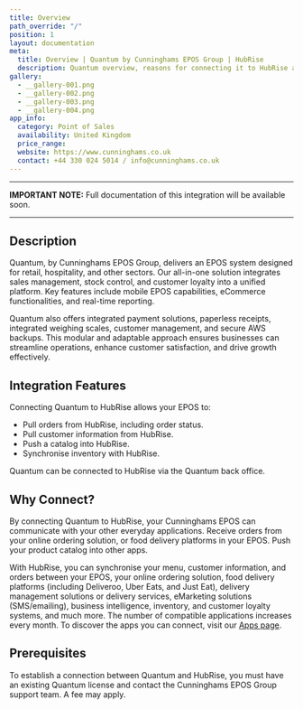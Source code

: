 ```yaml
---
title: Overview
path_override: "/"
position: 1
layout: documentation
meta:
  title: Overview | Quantum by Cunninghams EPOS Group | HubRise
  description: Quantum overview, reasons for connecting it to HubRise and summary of integrated features. Synchronise data between your EPOS and your other apps.
gallery:
  - __gallery-001.png
  - __gallery-002.png
  - __gallery-003.png
  - __gallery-004.png
app_info:
  category: Point of Sales
  availability: United Kingdom
  price_range:
  website: https://www.cunninghams.co.uk
  contact: +44 330 024 5014 / info@cunninghams.co.uk
---
```


---

**IMPORTANT NOTE:** Full documentation of this integration will be available soon.

---

## Description

Quantum, by Cunninghams EPOS Group, delivers an EPOS system designed for retail, hospitality, and other sectors. Our all-in-one solution integrates sales management, stock control, and customer loyalty into a unified platform. Key features include mobile EPOS capabilities, eCommerce functionalities, and real-time reporting.

Quantum also offers integrated payment solutions, paperless receipts, integrated weighing scales, customer management, and secure AWS backups. This modular and adaptable approach ensures businesses can streamline operations, enhance customer satisfaction, and drive growth effectively.

## Integration Features

Connecting Quantum to HubRise allows your EPOS to:

- Pull orders from HubRise, including order status.
- Pull customer information from HubRise.
- Push a catalog into HubRise.
- Synchronise inventory with HubRise.

Quantum can be connected to HubRise via the Quantum back office.

## Why Connect?

By connecting Quantum to HubRise, your Cunninghams EPOS can communicate with your other everyday applications. Receive orders from your online ordering solution, or food delivery platforms in your EPOS. Push your product catalog into other apps.

With HubRise, you can synchronise your menu, customer information, and orders between your EPOS, your online ordering solution, food delivery platforms (including Deliveroo, Uber Eats, and Just Eat), delivery management solutions or delivery services, eMarketing solutions (SMS/emailing), business intelligence, inventory, and customer loyalty systems, and much more. The number of compatible applications increases every month. To discover the apps you can connect, visit our [Apps page](/apps).

## Prerequisites

To establish a connection between Quantum and HubRise, you must have an existing Quantum license and contact the Cunninghams EPOS Group support team. A fee may apply.
